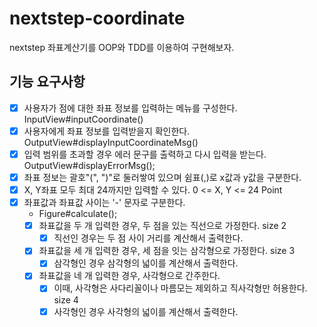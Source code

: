 # nextstep-coordinate
nextstep 좌표계산기를 OOP와 TDD를 이용하여 구현해보자.

## 기능 요구사항
- [X] 사용자가 점에 대한 좌표 정보를 입력하는 메뉴를 구성한다. InputView#inputCoordinate()
- [X] 사용자에게 좌표 정보를 입력받을지 확인한다. OutputView#displayInputCoordinateMsg()
- [X] 입력 범위를 초과할 경우 에러 문구를 출력하고 다시 입력을 받는다. OutputView#displayErrorMsg();
- [X] 좌표 정보는 괄호"(", ")"로 둘러쌓여 있으며 쉼표(,)로 x값과 y값을 구분한다.
- [X] X, Y좌표 모두 최대 24까지만 입력할 수 있다. 0 <= X, Y <= 24 Point
- [X] 좌표값과 좌표값 사이는 '-' 문자로 구분한다. 
  - Figure#calculate(); 
  - [X] 좌표값을 두 개 입력한 경우, 두 점을 있는 직선으로 가정한다. size 2
    - [X] 직선인 경우는 두 점 사이 거리를 계산해서 출력한다. 
  - [X] 좌표값을 세 개 입력한 경우, 세 점을 잇는 삼각형으로 가정한다. size 3
    - [X] 삼각형인 경우 삼각형의 넓이를 계산해서 출력한다.
  - [X] 좌표값을 네 개 입력한 경우, 사각형으로 간주한다.
    - [X] 이때, 사각형은 사다리꼴이나 마름모는 제외하고 직사각형만 허용한다. size 4
    - [X] 사각형인 경우 사각형의 넓이를 계산해서 출력한다.